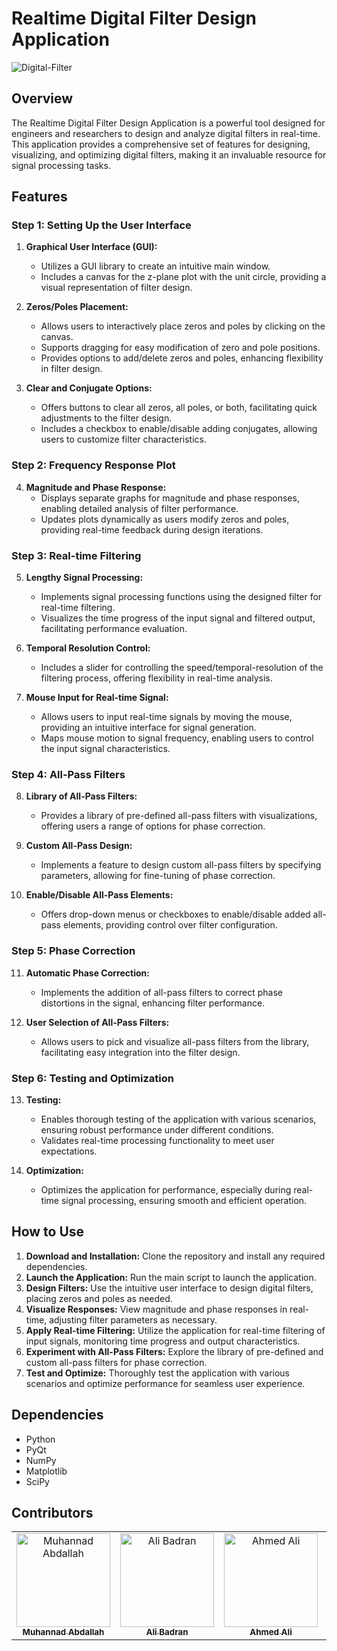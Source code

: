 # Realtime Digital Filter Design Application
![Digital-Filter](https://github.com/Muhannad159/Realtime-Digital-Filter/assets/104541242/c755c7bd-3fdc-4214-a0b5-8ac6c747df28)

## Overview

The Realtime Digital Filter Design Application is a powerful tool designed for engineers and researchers to design and analyze digital filters in real-time. This application provides a comprehensive set of features for designing, visualizing, and optimizing digital filters, making it an invaluable resource for signal processing tasks.

## Features

### Step 1: Setting Up the User Interface

1. **Graphical User Interface (GUI):**
   - Utilizes a GUI library to create an intuitive main window.
   - Includes a canvas for the z-plane plot with the unit circle, providing a visual representation of filter design.

2. **Zeros/Poles Placement:**
   - Allows users to interactively place zeros and poles by clicking on the canvas.
   - Supports dragging for easy modification of zero and pole positions.
   - Provides options to add/delete zeros and poles, enhancing flexibility in filter design.

3. **Clear and Conjugate Options:**
   - Offers buttons to clear all zeros, all poles, or both, facilitating quick adjustments to the filter design.
   - Includes a checkbox to enable/disable adding conjugates, allowing users to customize filter characteristics.

### Step 2: Frequency Response Plot

4. **Magnitude and Phase Response:**
   - Displays separate graphs for magnitude and phase responses, enabling detailed analysis of filter performance.
   - Updates plots dynamically as users modify zeros and poles, providing real-time feedback during design iterations.

### Step 3: Real-time Filtering

5. **Lengthy Signal Processing:**
   - Implements signal processing functions using the designed filter for real-time filtering.
   - Visualizes the time progress of the input signal and filtered output, facilitating performance evaluation.

6. **Temporal Resolution Control:**
   - Includes a slider for controlling the speed/temporal-resolution of the filtering process, offering flexibility in real-time analysis.

7. **Mouse Input for Real-time Signal:**
   - Allows users to input real-time signals by moving the mouse, providing an intuitive interface for signal generation.
   - Maps mouse motion to signal frequency, enabling users to control the input signal characteristics.

### Step 4: All-Pass Filters

8. **Library of All-Pass Filters:**
   - Provides a library of pre-defined all-pass filters with visualizations, offering users a range of options for phase correction.

9. **Custom All-Pass Design:**
   - Implements a feature to design custom all-pass filters by specifying parameters, allowing for fine-tuning of phase correction.

10. **Enable/Disable All-Pass Elements:**
    - Offers drop-down menus or checkboxes to enable/disable added all-pass elements, providing control over filter configuration.

### Step 5: Phase Correction

11. **Automatic Phase Correction:**
    - Implements the addition of all-pass filters to correct phase distortions in the signal, enhancing filter performance.

12. **User Selection of All-Pass Filters:**
    - Allows users to pick and visualize all-pass filters from the library, facilitating easy integration into the filter design.

### Step 6: Testing and Optimization

13. **Testing:**
    - Enables thorough testing of the application with various scenarios, ensuring robust performance under different conditions.
    - Validates real-time processing functionality to meet user expectations.

14. **Optimization:**
    - Optimizes the application for performance, especially during real-time signal processing, ensuring smooth and efficient operation.

## How to Use

1. **Download and Installation:** Clone the repository and install any required dependencies.
2. **Launch the Application:** Run the main script to launch the application.
3. **Design Filters:** Use the intuitive user interface to design digital filters, placing zeros and poles as needed.
4. **Visualize Responses:** View magnitude and phase responses in real-time, adjusting filter parameters as necessary.
5. **Apply Real-time Filtering:** Utilize the application for real-time filtering of input signals, monitoring time progress and output characteristics.
6. **Experiment with All-Pass Filters:** Explore the library of pre-defined and custom all-pass filters for phase correction.
7. **Test and Optimize:** Thoroughly test the application with various scenarios and optimize performance for seamless user experience.

## Dependencies

- Python
- PyQt
- NumPy
- Matplotlib
- SciPy

## Contributors <a name = "Contributors"></a>

<table>
  <tr>
    <td align="center">
    <a href="https://github.com/Muhannad159" target="_black">
    <img src="https://avatars.githubusercontent.com/u/104541242?v=4" width="150px;" alt="Muhannad Abdallah"/>
    <br />
    <sub><b>Muhannad Abdallah</b></sub></a>
    </td>
  <td align="center">
    <a href="https://github.com/AliBadran716" target="_black">
    <img src="https://avatars.githubusercontent.com/u/102072821?v=4" width="150px;" alt="Ali Badran"/>
    <br />
    <sub><b>Ali Badran</b></sub></a>
    </td>
     <td align="center">
    <a href="https://github.com/ahmedalii3" target="_black">
    <img src="https://avatars.githubusercontent.com/u/110257687?v=4" width="150px;" alt="Ahmed Ali"/>
    <br />
    <sub><b>Ahmed Ali</b></sub></a>
    </td>
<td align="center">
    <a href="https://github.com/ossama971" target="_black">
    <img src="https://avatars.githubusercontent.com/u/40814982?v=4" width="150px;" alt="Hassan Hussein"/>
    <br />
    <sub><b>Osama Badawi</b></sub></a>
    </td>
      </tr>
 </table>




